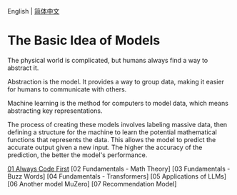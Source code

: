 English | [简体中文](./index_zh-CN.md)

# The Basic Idea of Models

The physical world is complicated, but humans always find a way to abstract it.

Abstraction is the model. It provides a way to group data, making it easier for humans to communicate with others.

Machine learning is the method for computers to model data, which means abstracting key representations.

The process of creating these models involves labeling massive data, then defining a structure for the machine to learn the potential mathematical functions that represents the data. This allows the model to predict the accurate output given a new input. The higher the accuracy of the prediction, the better the model's performance.

[01 Always Code First](./01/index.md)
[02 Fundamentals - Math Theory]
[03 Fundamentals - Buzz Words]
[04 Fundamentals - Transformers]
[05 Applications of LLMs]
[06 Another model MuZero]
[07 Recommendation Model]
